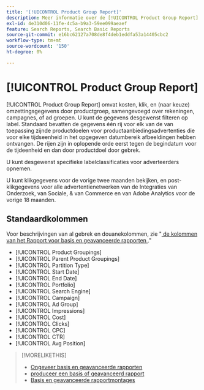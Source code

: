```yaml
---
title: '[!UICONTROL Product Group Report]'
description: Meer informatie over de [!UICONTROL Product Group Report] .
exl-id: 4e310d06-11fe-4c5a-b9a3-59ee099aeaef
feature: Search Reports, Search Basic Reports
source-git-commit: e16bc62127a708de8f4deb1eddfa53a14405cbc2
workflow-type: tm+mt
source-wordcount: '150'
ht-degree: 0%

---
```


# [!UICONTROL Product Group Report]

[!UICONTROL Product Group Report] omvat kosten, klik, en (naar keuze) omzettingsgegevens door productgroep, samengevoegd over rekeningen, campagnes, of ad groepen. U kunt de gegevens desgewenst filteren op label. Standaard bevatten de gegevens één rij voor elk van de van toepassing zijnde productdoelen voor productaanbiedingsadvertenties die voor elke tijdseenheid in het opgegeven datumbereik afbeeldingen hebben ontvangen. De rijen zijn in oplopende orde eerst tegen de begindatum voor de tijdeenheid en dan door productdoel door gebrek.

U kunt desgewenst specifieke labelclassificaties voor adverteerders opnemen.

U kunt klikgegevens voor de vorige twee maanden bekijken, en post-klikgegevens voor alle advertentienetwerken van de Integraties van Onderzoek, van Sociale, &amp; van Commerce en van Adobe Analytics voor de vorige 18 maanden.

## Standaardkolommen

Voor beschrijvingen van al gebrek en douanekolommen, zie &quot;[ de kolommen van het Rapport voor basis en geavanceerde rapporten ](basic-advanced-report-columns.md).&quot;

* [!UICONTROL Product Groupings]
* [!UICONTROL Parent Product Groupings]
* [!UICONTROL Partition Type]
* [!UICONTROL Start Date]
* [!UICONTROL End Date]
* [!UICONTROL Portfolio]
* [!UICONTROL Search Engine]
* [!UICONTROL Campaign]
* [!UICONTROL Ad Group]
* [!UICONTROL Impressions]
* [!UICONTROL Cost]
* [!UICONTROL Clicks]
* [!UICONTROL CPC]
* [!UICONTROL CTR]
* [!UICONTROL Avg Position]

>[!MORELIKETHIS]
>
>* [ Ongeveer basis en geavanceerde rapporten ](basic-advanced-report-about.md)
>* [ produceer een basis of geavanceerd rapport ](basic-advanced-report-generate.md)
>* [ Basis en geavanceerde rapportmontages ](basic-advanced-report-settings.md)
